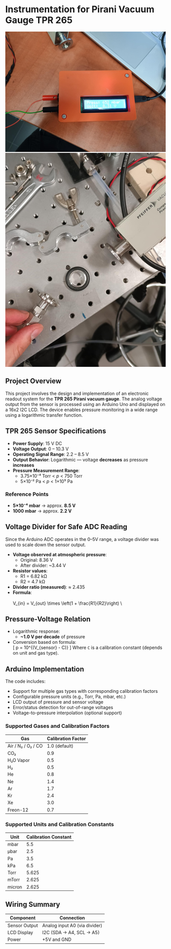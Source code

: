 # Instrumentation for Pirani Vacuum Gauge TPR 265

![Enclosure View](images/case.jpg)
![Pirani Sensor](images/sensor.jpg)

## Project Overview

This project involves the design and implementation of an electronic readout system for the **TPR 265 Pirani vacuum gauge**. The analog voltage output from the sensor is processed using an Arduino Uno and displayed on a 16x2 I2C LCD. The device enables pressure monitoring in a wide range using a logarithmic transfer function.

## TPR 265 Sensor Specifications

- **Power Supply**: 15 V DC  
- **Voltage Output**: 0 – 10.3 V  
- **Operating Signal Range**: 2.2 – 8.5 V  
- **Output Behavior**: Logarithmic — voltage **decreases** as pressure **increases**  
- **Pressure Measurement Range**:  
  - 3.75×10⁻⁴ Torr < _p_ < 750 Torr  
  - 5×10⁻² Pa < _p_ < 1×10⁵ Pa  

### Reference Points

- **5×10⁻⁴ mbar** → approx. **8.5 V**  
- **1000 mbar** → approx. **2.2 V**

## Voltage Divider for Safe ADC Reading

Since the Arduino ADC operates in the 0–5V range, a voltage divider was used to scale down the sensor output.  

- **Voltage observed at atmospheric pressure**:  
  - Original: 8.36 V  
  - After divider: ~3.44 V  
- **Resistor values**:  
  - R1 = 6.82 kΩ  
  - R2 = 4.7 kΩ  
- **Divider ratio (measured)**: ≈ 2.435  
- **Formula**:  
  \
  V_{in} = V_{out} \times \left(1 + \frac{R1}{R2}\right)
  \

## Pressure-Voltage Relation

- Logarithmic response:  
  - **~1.0 V per decade** of pressure  
- Conversion based on formula:  
  \[
  p = 10^{(V_{sensor} - C)}
  \]
  Where `C` is a calibration constant (depends on unit and gas type).

## Arduino Implementation

The code includes:
- Support for multiple gas types with corresponding calibration factors
- Configurable pressure units (e.g., Torr, Pa, mbar, etc.)
- LCD output of pressure and sensor voltage
- Error/status detection for out-of-range voltages
- Voltage-to-pressure interpolation (optional support)

### Supported Gases and Calibration Factors

| Gas              | Calibration Factor |
|------------------|--------------------|
| Air / N₂ / O₂ / CO | 1.0 (default)     |
| CO₂              | 0.9                |
| H₂O Vapor        | 0.5                |
| H₂               | 0.5                |
| He               | 0.8                |
| Ne               | 1.4                |
| Ar               | 1.7                |
| Kr               | 2.4                |
| Xe               | 3.0                |
| Freon-12         | 0.7                |

### Supported Units and Calibration Constants

| Unit      | Calibration Constant |
|-----------|----------------------|
| mbar      | 5.5                  |
| µbar      | 2.5                  |
| Pa        | 3.5                  |
| kPa       | 6.5                  |
| Torr      | 5.625                |
| mTorr     | 2.625                |
| micron    | 2.625                |

## Wiring Summary

| Component       | Connection                   |
|----------------|------------------------------|
| Sensor Output   | Analog input A0 (via divider)|
| LCD Display     | I2C (SDA → A4, SCL → A5)     |
| Power           | +5V and GND                  |
